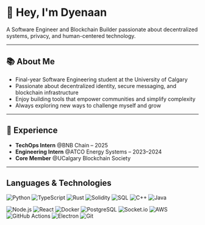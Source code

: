 # 👋 Hey, I'm Dyenaan

A Software Engineer and Blockchain Builder passionate about decentralized systems, privacy, and human-centered technology.  

---

## 📚 About Me

- Final-year Software Engineering student at the University of Calgary  
- Passionate about decentralized identity, secure messaging, and blockchain infrastructure  
- Enjoy building tools that empower communities and simplify complexity  
- Always exploring new ways to challenge myself and grow

---

## 💼 Experience

- **TechOps Intern** @BNB Chain – 2025  
- **Engineering Intern** @ATCO Energy Systems – 2023–2024  
- **Core Member** @UCalgary Blockchain Society

---
## Languages & Technologies

![Python](https://img.shields.io/badge/Python-3776AB?style=flat&logo=python&logoColor=white)
![TypeScript](https://img.shields.io/badge/TypeScript-3178C6?style=flat&logo=typescript&logoColor=white)
![Rust](https://img.shields.io/badge/Rust-black?style=flat&logo=rust&logoColor=white)
![Solidity](https://img.shields.io/badge/Solidity-363636?style=flat&logo=solidity)
![SQL](https://img.shields.io/badge/SQL-003B57?style=flat)
![C++](https://img.shields.io/badge/C++-00599C?style=flat&logo=c%2B%2B&logoColor=white)
![Java](https://img.shields.io/badge/Java-007396?style=flat&logo=java&logoColor=white)


![Node.js](https://img.shields.io/badge/Node.js-339933?style=flat&logo=node.js&logoColor=white)
![React](https://img.shields.io/badge/React-61DAFB?style=flat&logo=react&logoColor=black)
![Docker](https://img.shields.io/badge/Docker-2496ED?style=flat&logo=docker&logoColor=white)
![PostgreSQL](https://img.shields.io/badge/PostgreSQL-4169E1?style=flat&logo=postgresql&logoColor=white)
![Socket.io](https://img.shields.io/badge/Socket.io-010101?style=flat&logo=socket.io&logoColor=white)
![AWS](https://img.shields.io/badge/AWS-FF9900?style=flat&logo=amazonaws&logoColor=white)
![GitHub Actions](https://img.shields.io/badge/GitHub_Actions-2088FF?style=flat&logo=github-actions&logoColor=white)
![Electron](https://img.shields.io/badge/Electron-47848F?style=flat&logo=electron&logoColor=white)
![Git](https://img.shields.io/badge/Git-F05032?style=flat&logo=git&logoColor=white)


